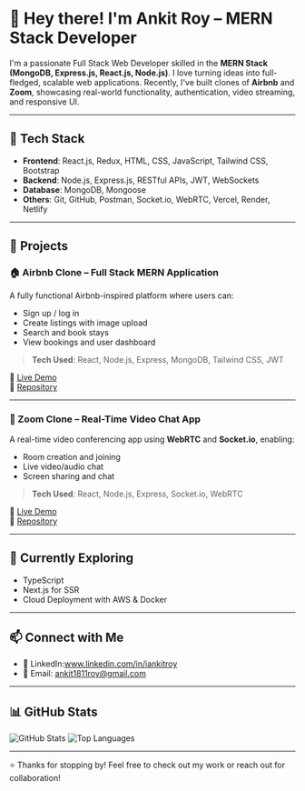 # 👋 Hey there! I'm Ankit Roy – MERN Stack Developer

I'm a passionate Full Stack Web Developer skilled in the **MERN Stack (MongoDB, Express.js, React.js, Node.js)**. I love turning ideas into full-fledged, scalable web applications. Recently, I've built clones of **Airbnb** and **Zoom**, showcasing real-world functionality, authentication, video streaming, and responsive UI.

---

## 🔧 Tech Stack

- **Frontend**: React.js, Redux, HTML, CSS, JavaScript, Tailwind CSS, Bootstrap
- **Backend**: Node.js, Express.js, RESTful APIs, JWT, WebSockets
- **Database**: MongoDB, Mongoose
- **Others**: Git, GitHub, Postman, Socket.io, WebRTC, Vercel, Render, Netlify

---

## 🚀 Projects

### 🏠 Airbnb Clone – Full Stack MERN Application  
A fully functional Airbnb-inspired platform where users can:
- Sign up / log in
- Create listings with image upload
- Search and book stays
- View bookings and user dashboard

> **Tech Used**: React, Node.js, Express, MongoDB, Tailwind CSS, JWT

🔗 [Live Demo](https://your-airbnb-demo-link.com)  
📁 [Repository](https://github.com/your-username/airbnb-clone)

---

### 🎥 Zoom Clone – Real-Time Video Chat App  
A real-time video conferencing app using **WebRTC** and **Socket.io**, enabling:
- Room creation and joining
- Live video/audio chat
- Screen sharing and chat

> **Tech Used**: React, Node.js, Express, Socket.io, WebRTC

🔗 [Live Demo](https://your-zoom-demo-link.com)  
📁 [Repository](https://github.com/your-username/zoom-clone)

---

## 🌱 Currently Exploring

- TypeScript
- Next.js for SSR
- Cloud Deployment with AWS & Docker

---

## 📫 Connect with Me


- 💬 LinkedIn:www.linkedin.com/in/iankitroy
- 📧 Email: ankit1811roy@gmail.com

---

## 📊 GitHub Stats

![GitHub Stats](https://github-readme-stats.vercel.app/api?username=your-username&show_icons=true&theme=tokyonight)
![Top Languages](https://github-readme-stats.vercel.app/api/top-langs/?username=your-username&layout=compact&theme=tokyonight)

---

⭐ Thanks for stopping by! Feel free to check out my work or reach out for collaboration!


<!---
Ankit-2002-debug/Ankit-2002-debug is a ✨ special ✨ repository because its `README.md` (this file) appears on your GitHub profile.
You can click the Preview link to take a look at your changes.
--->
